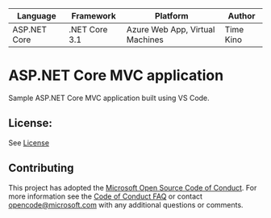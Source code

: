 | Language | Framework | Platform | Author |
| -------- | -------- |--------|--------|
| ASP.NET Core | .NET Core 3.1 | Azure Web App, Virtual Machines | Time Kino


# ASP.NET Core MVC application

Sample ASP.NET Core MVC application built using VS Code.


## License:

See [License](#)

## Contributing

This project has adopted the [Microsoft Open Source Code of Conduct](https://opensource.microsoft.com/codeofconduct/). For more information see the [Code of Conduct FAQ](https://opensource.microsoft.com/codeofconduct/faq/) or contact [opencode@microsoft.com](mailto:opencode@microsoft.com) with any additional questions or comments.
